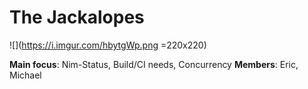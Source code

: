 # The Jackalopes

![](https://i.imgur.com/hbytgWp.png =220x220)

**Main focus**: Nim-Status, Build/CI needs, Concurrency
**Members**: Eric, Michael
